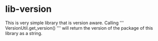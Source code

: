 # lib-version
This is very simple library that is version aware. Calling
'''
VersionUtil.get_version()
'''
will return the version of the package of this library as a string.